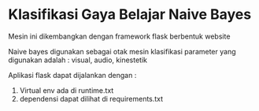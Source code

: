 # Klasifikasi Gaya Belajar Naive Bayes
Mesin ini dikembangkan dengan framework flask berbentuk website

Naive bayes digunakan sebagai otak mesin klasifikasi
parameter yang digunakan adalah : visual, audio, kinestetik

Aplikasi flask dapat dijalankan dengan :
1. Virtual env ada di runtime.txt
2. dependensi dapat dilihat di requirements.txt